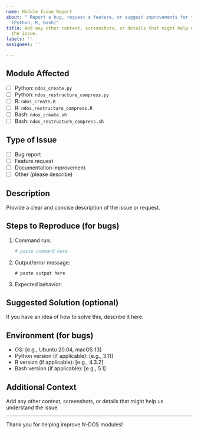 ```yaml
---
name: Module Issue Report
about: " Report a bug, request a feature, or suggest improvements for the N-DOS scripts
  (Python, R, Bash)"
title: Add any other context, screenshots, or details that might help us understand
  the issue.
labels: ''
assignees: ''

---
```


## Module Affected

* [ ] Python: `ndos_create.py`
* [ ] Python: `ndos_restructure_compress.py`
* [ ] R: `ndos_create.R`
* [ ] R: `ndos_restructure_compress.R`
* [ ] Bash: `ndos_create.sh`
* [ ] Bash: `ndos_restructure_compress.sh`

## Type of Issue

* [ ] Bug report
* [ ] Feature request
* [ ] Documentation improvement
* [ ] Other (please describe)

## Description

Provide a clear and concise description of the issue or request.

## Steps to Reproduce (for bugs)

1. Command run:

   ```bash
   # paste command here
   ```
2. Output/error message:

   ```
   # paste output here
   ```
3. Expected behavior:

## Suggested Solution (optional)

If you have an idea of how to solve this, describe it here.

## Environment (for bugs)

* OS: \[e.g., Ubuntu 20.04, macOS 13]
* Python version (if applicable): \[e.g., 3.11]
* R version (if applicable): \[e.g., 4.3.2]
* Bash version (if applicable): \[e.g., 5.1]

## Additional Context

Add any other context, screenshots, or details that might help us understand the issue.

---

Thank you for helping improve N-DOS modules!

